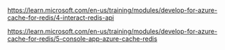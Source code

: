 https://learn.microsoft.com/en-us/training/modules/develop-for-azure-cache-for-redis/4-interact-redis-api

https://learn.microsoft.com/en-us/training/modules/develop-for-azure-cache-for-redis/5-console-app-azure-cache-redis